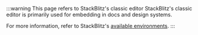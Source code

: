 :::warning This page refers to StackBlitz's classic editor
StackBlitz's classic editor is primarily used for embedding in docs and design systems.

For more information, refer to StackBlitz's [available environments](/guides/user-guide/available-environments).
:::
